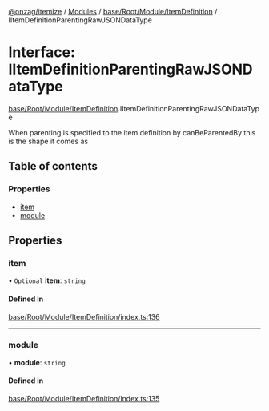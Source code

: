 [@onzag/itemize](../README.md) / [Modules](../modules.md) / [base/Root/Module/ItemDefinition](../modules/base_Root_Module_ItemDefinition.md) / IItemDefinitionParentingRawJSONDataType

# Interface: IItemDefinitionParentingRawJSONDataType

[base/Root/Module/ItemDefinition](../modules/base_Root_Module_ItemDefinition.md).IItemDefinitionParentingRawJSONDataType

When parenting is specified to the item definition by
canBeParentedBy this is the shape it comes as

## Table of contents

### Properties

- [item](base_Root_Module_ItemDefinition.IItemDefinitionParentingRawJSONDataType.md#item)
- [module](base_Root_Module_ItemDefinition.IItemDefinitionParentingRawJSONDataType.md#module)

## Properties

### item

• `Optional` **item**: `string`

#### Defined in

[base/Root/Module/ItemDefinition/index.ts:136](https://github.com/onzag/itemize/blob/59702dd5/base/Root/Module/ItemDefinition/index.ts#L136)

___

### module

• **module**: `string`

#### Defined in

[base/Root/Module/ItemDefinition/index.ts:135](https://github.com/onzag/itemize/blob/59702dd5/base/Root/Module/ItemDefinition/index.ts#L135)
